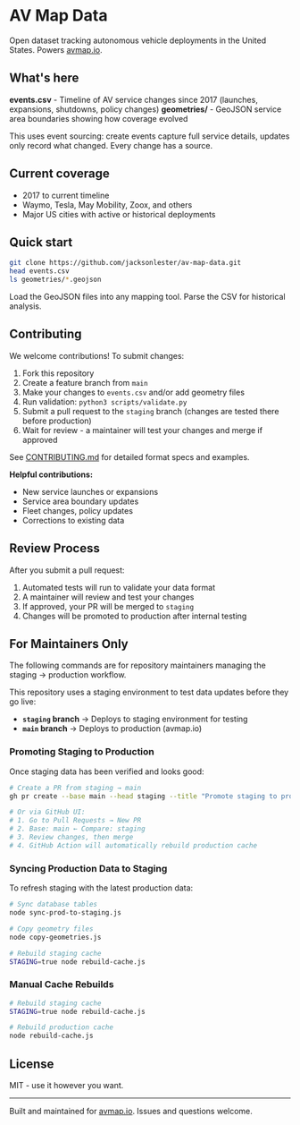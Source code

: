 # AV Map Data

Open dataset tracking autonomous vehicle deployments in the United States. Powers [avmap.io](https://avmap.io).

## What's here

**events.csv** - Timeline of AV service changes since 2017 (launches, expansions, shutdowns, policy changes)
**geometries/** - GeoJSON service area boundaries showing how coverage evolved

This uses event sourcing: create events capture full service details, updates only record what changed. Every change has a source.

## Current coverage

- 2017 to current timeline
- Waymo, Tesla, May Mobility, Zoox, and others
- Major US cities with active or historical deployments

## Quick start

```bash
git clone https://github.com/jacksonlester/av-map-data.git
head events.csv
ls geometries/*.geojson
```

Load the GeoJSON files into any mapping tool. Parse the CSV for historical analysis.

## Contributing

We welcome contributions! To submit changes:

1. Fork this repository
2. Create a feature branch from `main`
3. Make your changes to `events.csv` and/or add geometry files
4. Run validation: `python3 scripts/validate.py`
5. Submit a pull request to the `staging` branch (changes are tested there before production)
6. Wait for review - a maintainer will test your changes and merge if approved

See [CONTRIBUTING.md](CONTRIBUTING.md) for detailed format specs and examples.

**Helpful contributions:**
- New service launches or expansions
- Service area boundary updates
- Fleet changes, policy updates
- Corrections to existing data

## Review Process

After you submit a pull request:
1. Automated tests will run to validate your data format
2. A maintainer will review and test your changes
3. If approved, your PR will be merged to `staging`
4. Changes will be promoted to production after internal testing

## For Maintainers Only

The following commands are for repository maintainers managing the staging → production workflow.

This repository uses a staging environment to test data updates before they go live:
- **`staging` branch** → Deploys to staging environment for testing
- **`main` branch** → Deploys to production (avmap.io)

### Promoting Staging to Production

Once staging data has been verified and looks good:

```bash
# Create a PR from staging → main
gh pr create --base main --head staging --title "Promote staging to production"

# Or via GitHub UI:
# 1. Go to Pull Requests → New PR
# 2. Base: main ← Compare: staging
# 3. Review changes, then merge
# 4. GitHub Action will automatically rebuild production cache
```

### Syncing Production Data to Staging

To refresh staging with the latest production data:

```bash
# Sync database tables
node sync-prod-to-staging.js

# Copy geometry files
node copy-geometries.js

# Rebuild staging cache
STAGING=true node rebuild-cache.js
```

### Manual Cache Rebuilds

```bash
# Rebuild staging cache
STAGING=true node rebuild-cache.js

# Rebuild production cache
node rebuild-cache.js
```

## License

MIT - use it however you want.

---

Built and maintained for [avmap.io](https://avmap.io). Issues and questions welcome.
